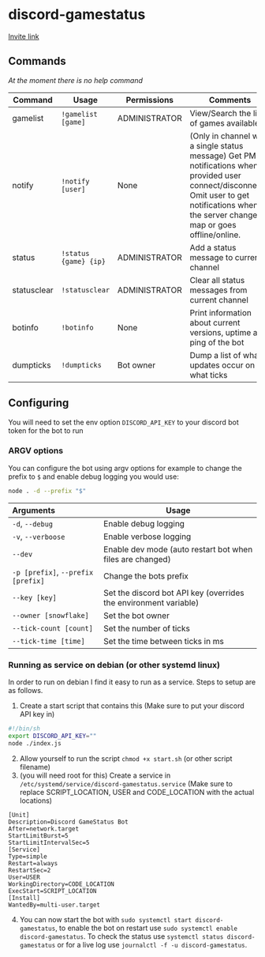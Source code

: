 # discord-gamestatus

[Invite link](https://discordapp.com/oauth2/authorize?client_id=659050996730822665&permissions=8&scope=bot)

## Commands
_At the moment there is no help command_

| Command | Usage | Permissions | Comments |
| ------- | ----- | ----------- | -------- |
| gamelist | `!gamelist [game]` | ADMINISTRATOR | View/Search the list of games available
| notify | `!notify [user]` | None | (Only in channel with a single status message) Get PM notifications when provided user connect/disconnects. Omit user to get notifications when the server changes map or goes offline/online.
| status | `!status {game} {ip}` | ADMINISTRATOR | Add a status message to current channel
| statusclear | `!statusclear` | ADMINISTRATOR | Clear all status messages from current channel
| botinfo | `!botinfo` | None | Print information about current versions, uptime and ping of the bot
| dumpticks | `!dumpticks` | Bot owner | Dump a list of what updates occur on what ticks

## Configuring
You will need to set the env option `DISCORD_API_KEY` to your discord bot token for the bot to run

### ARGV options
You can configure the bot using argv options for example to change the prefix to `$` and enable debug logging you would use:
```bash
node . -d --prefix "$"
```

| Arguments | Usage
| :-------- | -----
| `-d`, `--debug` | Enable debug logging
| `-v`, `--verboose` | Enable verbose logging
| `--dev` | Enable dev mode (auto restart bot when files are changed)
| `-p [prefix]`, `--prefix [prefix]` | Change the bots prefix
| `--key [key]` | Set the discord bot API key (overrides the environment variable)
| `--owner [snowflake]` | Set the bot owner
| `--tick-count [count]` | Set the number of ticks
| `--tick-time [time]` | Set the time between ticks in ms

### Running as service on debian (or other systemd linux)

In order to run on debian I find it easy to run as a service. Steps to setup are as follows.

1. Create a start script that contains this (Make sure to put your discord API key in)
```bash
#!/bin/sh
export DISCORD_API_KEY=""
node ./index.js
```
2. Allow yourself to run the script `chmod +x start.sh` (or other script filename)
3. (you will need root for this) Create a service in `/etc/systemd/service/discord-gamestatus.service` (Make sure to replace SCRIPT_LOCATION, USER and CODE_LOCATION with the actual locations)
```
[Unit]
Description=Discord GameStatus Bot
After=network.target
StartLimitBurst=5
StartLimitIntervalSec=5
[Service]
Type=simple
Restart=always
RestartSec=2
User=USER
WorkingDirectory=CODE_LOCATION
ExecStart=SCRIPT_LOCATION
[Install]
WantedBy=multi-user.target
```
4. You can now start the bot with `sudo systemctl start discord-gamestatus`, to enable the bot on restart use `sudo systemctl enable discord-gamestatus`. To check the status use `systemctl status discord-gamestatus` or for a live log use `journalctl -f -u discord-gamestatus`.
